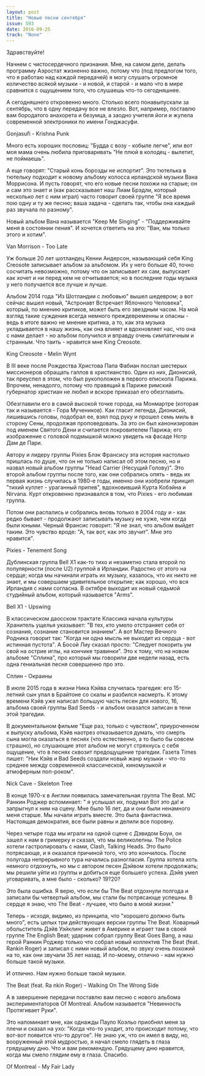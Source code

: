 ```yaml
---
layout: post
title: "Новые песни сентября"
issue: 593
date: 2016-09-25
track: "None"
---
```


Здравствуйте!

Начнем с чистосердечного признания. Мне, на самом деле, делать программу Аэростат жизненно важно, потому что (под предлогом того, что я работаю над каждой передачей) я могу слушать огромное количество всякой музыки - и новой, и старой - и мало что в мире сравнится с ощущением того, что слушаешь что-то сегодняшнее.

А сегодняшнего откровенно много. Столько всего понавыпускали за сентябрь, что в одну передачу все не влезло. Вот, например, поставлю вам бородатого анахорета и безумца, а заодно учителя йоги и жупела современной электроники по имени Гонджасуфи.

Gonjasufi - Krishna Punk

Много есть хороших пословиц: "Будда с возу - кобыле легче", или вот моя мама очень любила приговаривать "Не плюй в колодец - вылетит, не поймаешь".

А еще говорят: "Старый конь борозды не испортит". Это тютелька в тютельку подходит к новому альбому колосса ирландской музыки Вана Моррисона. И пусть говорят, что его новые песни похожи на старые; он и сам это знает и (как рассказывает наш Лиам Брэдли, который несколько лет с ним играл) часто говорит своей группе "Я все время пою одну и ту же песню; ваша задача - сделать так, чтобы она каждый раз звучала по разному".

Новый альбом Вана называется "Keep Me Singing" - "Поддерживайте меня в состоянии пения". И хочется ответить на это: "Ван, мы только этого и хотим".

Van Morrison - Too Late

Уж больше 20 лет шотландец Кенни Андерсон, называющий себя King Creosote записывает альбом за альбомом. Их у него больше 40, точно сосчитать невозможно, потому что он записывает их сам, выпускает как хочет и ни перед кем не отчитывается; но в последние годы музыка у него получается все лучше и лучше.

Альбом 2014 года "Из Шотландии с любовью" вышел шедевром; а вот сейчас вышел новый, "Астронавт Встречает Яблочного Человека", который, по мнению критиков, может быть его звездным часом. На мой взгляд такие суждения всегда немного преждевременны и опасны - ведь в итоге важно не мнение критика, а то, как эта музыка укладывается в нашу жизнь, как она влияет и вдохновляет нас, что она с нами делает - но альбом получился и вправду очень симпатичным и странным. Что таить - нравится мне King Creosote.

King Creosote - Melin Wynt

В III веке после Рождества Христова Папа Фабиан послал шестерых миссионеров обращать галлов в христианство. Один из них, Дионисий, так преуспел в этом, что был рукоположен в первого епископа Парижа. Впрочем, ненадолго, потому что правящий в Париже римский губернатор христиан не любил и вскоре приказал его обезглавить.

Обезглавили его в самой высокой точке города, на Монмартре (которая так и называется - Гора Мучеников). Как гласит легенда, Дионисий, лишившись головы, подобрал ее, взял под руку и прошел семь миль в сторону Сены, продолжая проповедовать. За это он был канонизирован под именем Святого Дени и считается покровителем Парижа; его изображение с головой подмышкой можно увидеть на фасаде Нотр Дам де Пари.

Автору и лидеру группы Pixies Блэк Франсису эта история настолько пришлась по душе, что он не только написал об этом песню, но и назвал новый альбом группы "Head Carrier (Несущий Голову)". Это второй альбом группы после того, как они собрались опять - ведь их первая жизнь случилась в 1980-е годы, именно они изобрели принцип "тихий куплет - ураганный припев", вдохновивший Курта Кобэйна и Nirvana. Курт откровенно признавался в том, что Pixies - его любимая группа.

Потом они распались и собрались вновь только в 2004 году и - как редко бывает - продолжают записывать музыку не хуже, чем когда были юными. Черный Франсис говорит: "Я не знал, что альбом выйдет таким. Это чувство вроде: "А, так вот, как это звучит". Мне это нравится".

Pixies - Tenement Song

Дублинская группа Bell X1 как-то тихо и незаметно стала второй по популярности (после U2) группой в Ирландии. Радостно от этого на сердце; когда мы начинали играть их музыку, казалось, что их никто не знает, и мы совершаем удивительное открытие; как хорошо, что вся Ирландия с нами согласна. В октябре выходит их новый седьмой студийный альбом, который называется "Arms".

Bell X1 - Upswing

В классическом даосском трактате Классика начала культуры Хранитель ущелья указывает: "В тех, кто умело отстраняет себя от сознания, сознание становится знанием". А вот Мастер Вечного Родника говорит так: "Когда ни одна мысль не выходит из сердца - вот истинная пустота". А Босой Лиу сказал просто: "Следует покорить ум свой на острие иглы, на кончике травинки". Это к тому, что на новом альбоме "Сплина", про который мы говорили две недели назад, есть одна гениальная песня совершенно про это.

Сплин - Окраины

В июле 2015 года в жизни Ника Кэйва случилась трагедия: его 15-летний сын упал в Брайтоне со скалы и разбился насмерть. К этому времени Кэйв уже написал большую часть песен для нового, 16, альбома своей группы Bad Seeds - и альбом оказался записан в тени этой трагедии.

В документальном фильме "Еще раз, только с чувством", приуроченном к выпуску альбома, Кэйв наотрез отказывается думать, что смерть сына могла оказаться в песнях (что естественно, а то было бы совсем страшно), но слушающие этот альбом не могут стряхнусь с себя ощущение, что в песнях сквозит предощущение трагедии. Газета Times пишет: "Ник Кэйв и Bad Seeds создали новый жанр музыки - что-то среднее между современной классической, киномузыкой и атмоферным поп-роком".

Nick Cave - Skeleton Tree

В конце 1970-х в Англии появилась замечательная группа The Beat. МС Ранкин Роджер вспоминает: " я услышал их, подумал Вот это да! и запрыгнул к ним на сцену. Мне было 16 лет, да и они были ненамного меня старше. Мы начали играть вместе. Это была фантастика. Настоящая демократия, все были равны и делили все поровну.

Через четыре года мы играли на одной сцене с Дэвидом Боуи, он зашел к нам в гримерку и сказал, что мы великолепны. The Police хотели гастролировать с нами, Clash, Talking Heads. Это было потрясающе, и я оказался причиной того, что это кончилось. После полугода непрерывного тура начались разногласия. Группа хотела хоть немного отдохнуть, но мы с автором песен Дэйвом хотели продолжать; мы решили уйти из группы и добиться еще большего успеха. Дэйв умел уговаривать, а мне было - сколько? 19?20?

Это была ошибка. Я верю, что если бы The Beat отдохнули полгода и записали бы четвертый альбом, мы стали бы потрясающе успешны. В сердце я знаю, что The Beat - лучшее, что было в моей жизни."

Теперь - исходя, видимо, из принципа, что "хорошего должно быть много", есть целых три действующих версии группы The Beat. Коварный обольститель Дэйв Уэйклинг живет в Америке и играет там в своей группе The English Beat; ударник собрал группу Beat Goes Bang, а наш герой Ранкин Роджер только что собрал новый коллектив The Beat (feat. Rankin Roger) и записал с ними новый альбом, по звуку очень похожий на то, как они звучали 35 лет назад. И по-моему, отлично - нам нужно больше такой музыки.

И отлично. Нам нужно больше такой музыки.

The Beat (feat. Ra nkin Roger) - Walking On The Wrong Side

А в завершение передачи поставлю вам песню с нового альбома экспериментаторов Of Montreal. Альбом называется "Невинность Протягивает Руки".

Это напоминает мне, как однажды Пауло Коэльо приобнял меня за плечи и сказал на ухо: "Когда что-то уходит, это происходит потому, что вот-вот появится что-то другое". Не знаю уж, что он имел в виду, но, вооруженный этой мудростью, я начал смело глядеть в глаза грядущему дню. Что и вам рекомендую. Грядущему дню нравится, когда мы смело глядим ему в глаза. Спасибо.

Of Montreal - My Fair Lady
